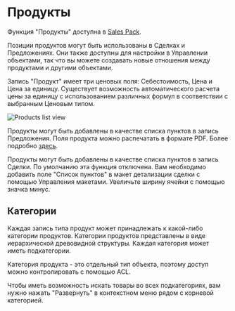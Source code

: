 # Продукты

Функция "Продукты" доступна в [Sales Pack](https://www.espocrm.com/extensions/sales-pack/).

Позиции продуктов могут быть использованы в Сделках и Предложениях. Они также доступны для настройки в Управлении объектами, так что вы можете создавать новые отношения между продуктами и другими объектами.

Запись "Продукт" имеет три ценовых поля: Себестоимость, Цена и Цена за единицу. Существует возможность автоматического расчета цены за единицу с использованием различных формул в соответствии с выбранным Ценовым типом.

![Products list view](https://raw.githubusercontent.com/espocrm/documentation/master/_static/images/user-guide/products/products.png)

Продукты могут быть добавлены в качестве списка пунктов в запись Предложения. Поля продукта можно распечатать в формате PDF. Более подробно [здесь](quotes.md#templates).

Продукты могут быть добавлены в качестве списка пунктов в запись Сделки. По умолчанию эта функция отключена. Вам необходимо добавить поле "Список пунктов" в макет детализации сделки с помощью Управления макетами. Увеличьте ширину ячейки с помощью значка минус.

## Категории

Каждая запись типа продукт может принадлежать к какой-либо категории продуктов. Категории продуктов представлены в виде иерархической древовидной структуры. Каждая категория может иметь подкатегории.

Категория продукта - это отдельный тип объекта, поэтому доступ можно контролировать с помощью ACL.

Чтобы иметь возможность искать товары во всех подкатегориях, вам нужно нажать "Развернуть" в контекстном меню рядом с корневой категорией.
